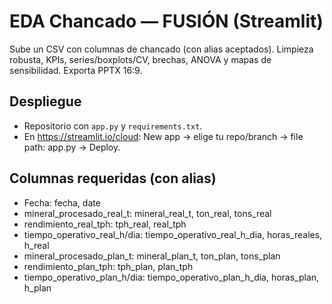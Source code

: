 # EDA Chancado — FUSIÓN (Streamlit)

Sube un CSV con columnas de chancado (con alias aceptados). Limpieza robusta, KPIs, series/boxplots/CV, brechas, ANOVA y mapas de sensibilidad. Exporta PPTX 16:9.

## Despliegue
- Repositorio con `app.py` y `requirements.txt`.
- En https://streamlit.io/cloud: New app → elige tu repo/branch → file path: app.py → Deploy.

## Columnas requeridas (con alias)
- Fecha: fecha, date
- mineral_procesado_real_t: mineral_real_t, ton_real, tons_real
- rendimiento_real_tph: tph_real, real_tph
- tiempo_operativo_real_h/dia: tiempo_operativo_real_h_dia, horas_reales, h_real
- mineral_procesado_plan_t: mineral_plan_t, ton_plan, tons_plan
- rendimiento_plan_tph: tph_plan, plan_tph
- tiempo_operativo_plan_h/dia: tiempo_operativo_plan_h_dia, horas_plan, h_plan
